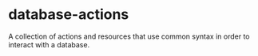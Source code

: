 # database-actions
A collection of actions and resources that use common syntax in order to interact with a database.
